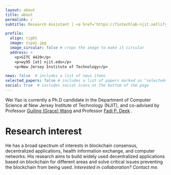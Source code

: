 ```yaml
---
layout: about
title: about
permalink: /
subtitle: Research Assistant | <a href='https://fintechlab-njit.netlify.app/'>Fintech Lab</a> |  <a href='https://fintechlab-njit.netlify.app/'>New Jersey Institute of Technology</a>

profile:
  align: right
  image: zipai.jpg
  image_circular: false # crops the image to make it circular
  address: >
    <p>GITC 4420</p>
    <p>wy95 [at] njit.edu</p>
    <p>New Jersey Institute of Technology</p>

news: false  # includes a list of news items
selected_papers: false # includes a list of papers marked as "selected={true}"
social: true  # includes social icons at the bottom of the page
---
```

Wei Yao is currently a Ph.D candidate in the Department of Computer Science at New Jersey Institute of Technology (NJIT), and co-advised by Professor [Guiling (Grace) Wang](https://web.njit.edu/~gwang/) and Professor [Fadi P. Deek](https://people.njit.edu/faculty/deek) .

# Research interest
He has a broad spectrum of interests in blockchain consensus, decentralized applications, health information exchange, and computer networks. His research aims to build widely used decentralized applications based on blockchain for different areas and solve critical issues preventing the blockchain from being used. 
*Interested in collaboration? Contact me.*

<!-- Write your biography here. Tell the world about yourself. Link to your favorite [subreddit](http://reddit.com). You can put a picture in, too. The code is already in, just name your picture `prof_pic.jpg` and put it in the `img/` folder.

Put your address / P.O. box / other info right below your picture. You can also disable any these elements by editing `profile` property of the YAML header of your `_pages/about.md`. Edit `_bibliography/papers.bib` and Jekyll will render your [publications page](/al-folio/publications/) automatically.

Link to your social media connections, too. This theme is set up to use [Font Awesome icons](http://fortawesome.github.io/Font-Awesome/) and [Academicons](https://jpswalsh.github.io/academicons/), like the ones below. Add your Facebook, Twitter, LinkedIn, Google Scholar, or just disable all of them. -->
